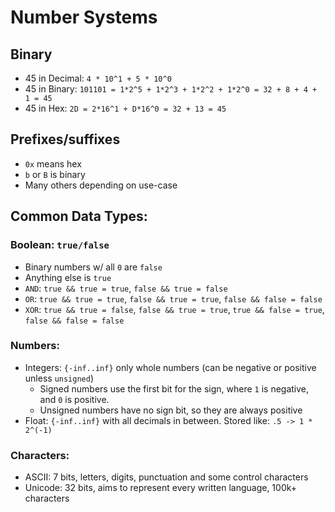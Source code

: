 # Number Systems

## Binary

* 45 in Decimal: `4 * 10^1 + 5 * 10^0`
* 45 in Binary: `101101 = 1*2^5 + 1*2^3 + 1*2^2 + 1*2^0 = 32 + 8 + 4 + 1 = 45`
* 45 in Hex: `2D = 2*16^1 + D*16^0 = 32 + 13 = 45`

## Prefixes/suffixes

* `0x` means hex
* `b` or `B` is binary
* Many others depending on use-case

## Common Data Types:

### Boolean: `true/false`

* Binary numbers w/ all `0` are `false`
* Anything else is `true`
* `AND`: `true && true = true`, `false && true = false`
* `OR`: `true && true = true`, `false && true = true`, `false && false = false`
* `XOR`: `true && true = false`, `false && true = true`, `true && false = true`, `false && false = false`

### Numbers:

* Integers: `{-inf..inf}` only whole numbers (can be negative or positive unless `unsigned`)
  * Signed numbers use the first bit for the sign, where `1` is negative, and `0` is positive.
  * Unsigned numbers have no sign bit, so they are always positive
* Float: `{-inf..inf}` with all decimals in between. Stored like: `.5 -> 1 * 2^(-1)`

### Characters:

* ASCII: 7 bits, letters, digits, punctuation and some control characters
* Unicode: 32 bits, aims to represent every written language, 100k+ characters
